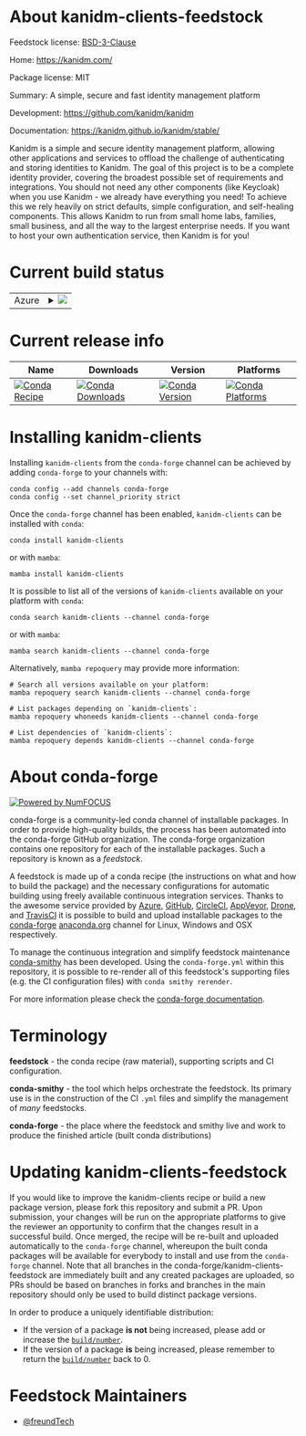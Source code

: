 About kanidm-clients-feedstock
==============================

Feedstock license: [BSD-3-Clause](https://github.com/conda-forge/kanidm-clients-feedstock/blob/main/LICENSE.txt)

Home: https://kanidm.com/

Package license: MIT

Summary: A simple, secure and fast identity management platform

Development: https://github.com/kanidm/kanidm

Documentation: https://kanidm.github.io/kanidm/stable/

Kanidm is a simple and secure identity management platform, allowing other applications and services to offload the challenge of authenticating and storing identities to Kanidm.
The goal of this project is to be a complete identity provider, covering the broadest possible set of requirements and integrations. You should not need any other components (like Keycloak) when you use Kanidm - we already have everything you need!
To achieve this we rely heavily on strict defaults, simple configuration, and self-healing components. This allows Kanidm to run from small home labs, families, small business, and all the way to the largest enterprise needs.
If you want to host your own authentication service, then Kanidm is for you!


Current build status
====================


<table>
    
  <tr>
    <td>Azure</td>
    <td>
      <details>
        <summary>
          <a href="https://dev.azure.com/conda-forge/feedstock-builds/_build/latest?definitionId=21544&branchName=main">
            <img src="https://dev.azure.com/conda-forge/feedstock-builds/_apis/build/status/kanidm-clients-feedstock?branchName=main">
          </a>
        </summary>
        <table>
          <thead><tr><th>Variant</th><th>Status</th></tr></thead>
          <tbody><tr>
              <td>linux_64</td>
              <td>
                <a href="https://dev.azure.com/conda-forge/feedstock-builds/_build/latest?definitionId=21544&branchName=main">
                  <img src="https://dev.azure.com/conda-forge/feedstock-builds/_apis/build/status/kanidm-clients-feedstock?branchName=main&jobName=linux&configuration=linux%20linux_64_" alt="variant">
                </a>
              </td>
            </tr><tr>
              <td>linux_aarch64</td>
              <td>
                <a href="https://dev.azure.com/conda-forge/feedstock-builds/_build/latest?definitionId=21544&branchName=main">
                  <img src="https://dev.azure.com/conda-forge/feedstock-builds/_apis/build/status/kanidm-clients-feedstock?branchName=main&jobName=linux&configuration=linux%20linux_aarch64_" alt="variant">
                </a>
              </td>
            </tr><tr>
              <td>linux_ppc64le</td>
              <td>
                <a href="https://dev.azure.com/conda-forge/feedstock-builds/_build/latest?definitionId=21544&branchName=main">
                  <img src="https://dev.azure.com/conda-forge/feedstock-builds/_apis/build/status/kanidm-clients-feedstock?branchName=main&jobName=linux&configuration=linux%20linux_ppc64le_" alt="variant">
                </a>
              </td>
            </tr><tr>
              <td>osx_64</td>
              <td>
                <a href="https://dev.azure.com/conda-forge/feedstock-builds/_build/latest?definitionId=21544&branchName=main">
                  <img src="https://dev.azure.com/conda-forge/feedstock-builds/_apis/build/status/kanidm-clients-feedstock?branchName=main&jobName=osx&configuration=osx%20osx_64_" alt="variant">
                </a>
              </td>
            </tr><tr>
              <td>win_64</td>
              <td>
                <a href="https://dev.azure.com/conda-forge/feedstock-builds/_build/latest?definitionId=21544&branchName=main">
                  <img src="https://dev.azure.com/conda-forge/feedstock-builds/_apis/build/status/kanidm-clients-feedstock?branchName=main&jobName=win&configuration=win%20win_64_" alt="variant">
                </a>
              </td>
            </tr>
          </tbody>
        </table>
      </details>
    </td>
  </tr>
</table>

Current release info
====================

| Name | Downloads | Version | Platforms |
| --- | --- | --- | --- |
| [![Conda Recipe](https://img.shields.io/badge/recipe-kanidm--clients-green.svg)](https://anaconda.org/conda-forge/kanidm-clients) | [![Conda Downloads](https://img.shields.io/conda/dn/conda-forge/kanidm-clients.svg)](https://anaconda.org/conda-forge/kanidm-clients) | [![Conda Version](https://img.shields.io/conda/vn/conda-forge/kanidm-clients.svg)](https://anaconda.org/conda-forge/kanidm-clients) | [![Conda Platforms](https://img.shields.io/conda/pn/conda-forge/kanidm-clients.svg)](https://anaconda.org/conda-forge/kanidm-clients) |

Installing kanidm-clients
=========================

Installing `kanidm-clients` from the `conda-forge` channel can be achieved by adding `conda-forge` to your channels with:

```
conda config --add channels conda-forge
conda config --set channel_priority strict
```

Once the `conda-forge` channel has been enabled, `kanidm-clients` can be installed with `conda`:

```
conda install kanidm-clients
```

or with `mamba`:

```
mamba install kanidm-clients
```

It is possible to list all of the versions of `kanidm-clients` available on your platform with `conda`:

```
conda search kanidm-clients --channel conda-forge
```

or with `mamba`:

```
mamba search kanidm-clients --channel conda-forge
```

Alternatively, `mamba repoquery` may provide more information:

```
# Search all versions available on your platform:
mamba repoquery search kanidm-clients --channel conda-forge

# List packages depending on `kanidm-clients`:
mamba repoquery whoneeds kanidm-clients --channel conda-forge

# List dependencies of `kanidm-clients`:
mamba repoquery depends kanidm-clients --channel conda-forge
```


About conda-forge
=================

[![Powered by
NumFOCUS](https://img.shields.io/badge/powered%20by-NumFOCUS-orange.svg?style=flat&colorA=E1523D&colorB=007D8A)](https://numfocus.org)

conda-forge is a community-led conda channel of installable packages.
In order to provide high-quality builds, the process has been automated into the
conda-forge GitHub organization. The conda-forge organization contains one repository
for each of the installable packages. Such a repository is known as a *feedstock*.

A feedstock is made up of a conda recipe (the instructions on what and how to build
the package) and the necessary configurations for automatic building using freely
available continuous integration services. Thanks to the awesome service provided by
[Azure](https://azure.microsoft.com/en-us/services/devops/), [GitHub](https://github.com/),
[CircleCI](https://circleci.com/), [AppVeyor](https://www.appveyor.com/),
[Drone](https://cloud.drone.io/welcome), and [TravisCI](https://travis-ci.com/)
it is possible to build and upload installable packages to the
[conda-forge](https://anaconda.org/conda-forge) [anaconda.org](https://anaconda.org/)
channel for Linux, Windows and OSX respectively.

To manage the continuous integration and simplify feedstock maintenance
[conda-smithy](https://github.com/conda-forge/conda-smithy) has been developed.
Using the ``conda-forge.yml`` within this repository, it is possible to re-render all of
this feedstock's supporting files (e.g. the CI configuration files) with ``conda smithy rerender``.

For more information please check the [conda-forge documentation](https://conda-forge.org/docs/).

Terminology
===========

**feedstock** - the conda recipe (raw material), supporting scripts and CI configuration.

**conda-smithy** - the tool which helps orchestrate the feedstock.
                   Its primary use is in the construction of the CI ``.yml`` files
                   and simplify the management of *many* feedstocks.

**conda-forge** - the place where the feedstock and smithy live and work to
                  produce the finished article (built conda distributions)


Updating kanidm-clients-feedstock
=================================

If you would like to improve the kanidm-clients recipe or build a new
package version, please fork this repository and submit a PR. Upon submission,
your changes will be run on the appropriate platforms to give the reviewer an
opportunity to confirm that the changes result in a successful build. Once
merged, the recipe will be re-built and uploaded automatically to the
`conda-forge` channel, whereupon the built conda packages will be available for
everybody to install and use from the `conda-forge` channel.
Note that all branches in the conda-forge/kanidm-clients-feedstock are
immediately built and any created packages are uploaded, so PRs should be based
on branches in forks and branches in the main repository should only be used to
build distinct package versions.

In order to produce a uniquely identifiable distribution:
 * If the version of a package **is not** being increased, please add or increase
   the [``build/number``](https://docs.conda.io/projects/conda-build/en/latest/resources/define-metadata.html#build-number-and-string).
 * If the version of a package **is** being increased, please remember to return
   the [``build/number``](https://docs.conda.io/projects/conda-build/en/latest/resources/define-metadata.html#build-number-and-string)
   back to 0.

Feedstock Maintainers
=====================

* [@freundTech](https://github.com/freundTech/)


